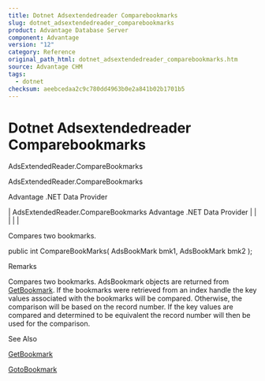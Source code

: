 ```yaml
---
title: Dotnet Adsextendedreader Comparebookmarks
slug: dotnet_adsextendedreader_comparebookmarks
product: Advantage Database Server
component: Advantage
version: "12"
category: Reference
original_path_html: dotnet_adsextendedreader_comparebookmarks.htm
source: Advantage CHM
tags:
  - dotnet
checksum: aeebcedaa2c9c780dd4963b0e2a841b02b1701b5
---
```


# Dotnet Adsextendedreader Comparebookmarks

AdsExtendedReader.CompareBookmarks

AdsExtendedReader.CompareBookmarks

Advantage .NET Data Provider

| AdsExtendedReader.CompareBookmarks  Advantage .NET Data Provider |  |  |  |  |

Compares two bookmarks.

public int CompareBookMarks( AdsBookMark bmk1, AdsBookMark bmk2 );

Remarks

Compares two bookmarks. AdsBookmark objects are returned from [GetBookmark](dotnet_adsextendedreader_getbookmark.md). If the bookmarks were retrieved from an index handle the key values associated with the bookmarks will be compared. Otherwise, the comparison will be based on the record number. If the key values are compared and determined to be equivalent the record number will then be used for the comparison.

See Also

[GetBookmark](dotnet_adsextendedreader_getbookmark.md)

[GotoBookmark](dotnet_adsextendedreader_gotobookmark.md)
